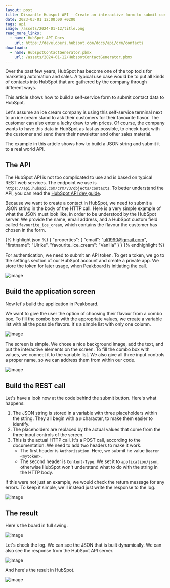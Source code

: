 ```yaml
---
layout: post
title: Dismantle Hubspot API - Create an interactive form to submit contact data directly to Hubspot by using REST API
date: 2023-03-01 12:00:00 +0200
tags: api
image: /assets/2024-01-12/title.png
read_more_links:
  - name: HubSpot API Docs
    url: https://developers.hubspot.com/docs/api/crm/contacts
downloads:
  - name: HubspotContactGenerator.pbmx
    url: /assets/2024-01-12/HubspotContactGenerator.pbmx
---
```


Over the past few years, HubSpot has become one of the top tools for marketing automation and sales. A typical use case would be to put all kinds of contacts into HubSpot that are gathered by the company through different ways.

This article shows how to build a self-service form to submit contact data to HubSpot.

Let's assume an ice cream company is using this self-service terminal next to an ice cream stand to ask their customers for their favourite flavor. The customer can also enter a lucky draw to win prices. Of course, the company wants to have this data in HubSpot as fast as possible, to check back with the customer and send them their newsletter and other sales material.

The example in this article shows how to build a JSON string and submit it to a real world API.

## The API

The HubSpot API is not too complicated to use and is based on typical REST web services. The endpoint we use is `https://api.hubapi.com/crm/v3/objects/contacts`. To better understand the API, you can read the [HubSpot API dev guide](https://developers.hubspot.com/docs/api/crm/contacts).

Because we want to create a contact in HubSpot, we need to submit a JSON string in the body of the HTTP call. Here is a very simple example of what the JSON must look like, in order to be understood by the HubSpot server. We provide the name, email address, and a HubSpot custom field called `favourite_ice_cream`, which contains the flavour the customer has chosen in the form.

{% highlight json %}
{
  "properties": {
    "email": "uli1990@gmail.com",
    "firstname": "Ulrike",
    "favourite_ice_cream": "Vanilla"
  }
}
{% endhighlight %}

For authentication, we need to submit an API token. To get a token, we go to the settings section of our HubSpot account and create a private app. We store the token for later usage, when Peakboard is initiating the call.

![image](/assets/2024-01-12/010.png)

## Build the application screen

Now let's build the application in Peakboard.

We want to give the user the option of choosing their flavour from a combo box. To fill the combo box with the appropriate values, we create a variable list with all the possible flavors. It's a simple list with only one column.

![image](/assets/2024-01-12/020.png)

The screen is simple. We chose a nice background image, add the text, and put the interactive elements on the screen. To fill the combo box with values, we connect it to the variable list. We also give all three input controls a proper name, so we can address them from within our code.

![image](/assets/2024-01-12/030.png)

## Build the REST call

Let's have a look now at the code behind the submit button. Here's what happens:

1. The JSON string is stored in a variable with three placeholders within the string. They all begin with a `@` character, to make them easier to identify.
2. The placeholders are replaced by the actual values that come from the three input controls of the screen.
3. This is the actual HTTP call. It's a POST call, according to the documentation. We need to add two headers to make it work.
    * The first header is `Authorization`. Here, we submit he value `Bearer <mytoken>`.
    * The second header is `Content-Type`. We set it to `application/json`, otherwise HubSpot won't understand what to do with the string in the HTTP body.

If this were not just an example, we would check the return message for any errors. To keep it simple, we'll instead just write the response to the log.

![image](/assets/2024-01-12/040.png)

## The result

Here's the board in full swing.

![image](/assets/2024-01-12/050.png)

Let's check the log. We can see the JSON that is built dynamically. We can also see the response from the HubSpot API server.

![image](/assets/2024-01-12/060.png)

And here's the result in HubSpot.

![image](/assets/2024-01-12/070.png)

